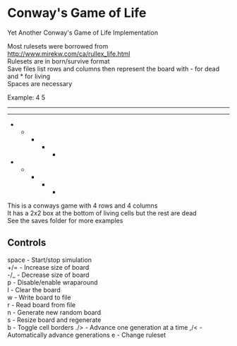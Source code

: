 Conway's Game of Life
=====================

Yet Another Conway's Game of Life Implementation  

Most rulesets were borrowed from http://www.mirekw.com/ca/rullex_life.html  
Rulesets are in born/survive format  
Save files list rows and columns then represent the board with - for dead and * for living  
Spaces are necessary

Example:
4 5
- - - - -
- - - - -
- * * - -
- * * - -

This is a conways game with 4 rows and 4 columns  
It has a 2x2 box at the bottom of living cells but the rest are dead  
See the saves folder for more examples

Controls
--------

space - Start/stop simulation  
+/= - Increase size of board  
-/_ - Decrease size of board  
p - Disable/enable wraparound  
l - Clear the board  
w - Write board to file  
r - Read board from file  
n - Generate new random board  
s - Resize board and regenerate  
b - Toggle cell borders 
./> - Advance one generation at a time
,/< - Automatically advance generations
e - Change ruleset